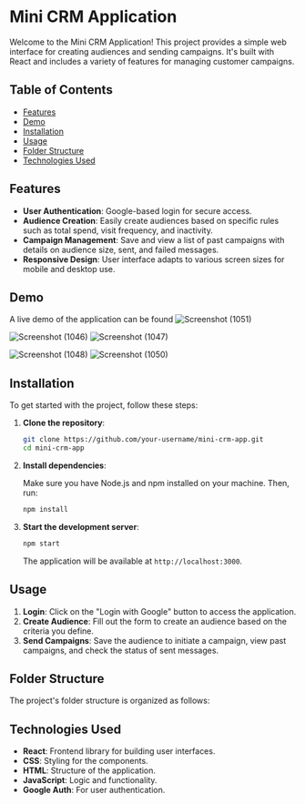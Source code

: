 # Mini CRM Application

Welcome to the Mini CRM Application! This project provides a simple web interface for creating audiences and sending campaigns. It's built with React and includes a variety of features for managing customer campaigns.

## Table of Contents

- [Features](#features)
- [Demo](#demo)
- [Installation](#installation)
- [Usage](#usage)
- [Folder Structure](#folder-structure)
- [Technologies Used](#technologies-used)

## Features

- **User Authentication**: Google-based login for secure access.
- **Audience Creation**: Easily create audiences based on specific rules such as total spend, visit frequency, and inactivity.
- **Campaign Management**: Save and view a list of past campaigns with details on audience size, sent, and failed messages.
- **Responsive Design**: User interface adapts to various screen sizes for mobile and desktop use.

## Demo
A live demo of the application can be found 
![Screenshot (1051)](https://github.com/sreshtech/CRM-Application/assets/121309862/832c3c09-cb6b-457b-9180-3ceea4f92882)

![Screenshot (1046)](https://github.com/sreshtech/CRM-Application/assets/121309862/1104c4d9-5cc8-4b0a-8f90-6dc2d332ff04)
![Screenshot (1047)](https://github.com/sreshtech/CRM-Application/assets/121309862/21901cab-5f43-4b87-8b74-61a8db5d64a0)

![Screenshot (1048)](https://github.com/sreshtech/CRM-Application/assets/121309862/fb720844-dd22-4fd3-a819-99e7ed24b28a)
![Screenshot (1050)](https://github.com/sreshtech/CRM-Application/assets/121309862/86279b95-0dcf-432e-88d7-952ee2369ead)


## Installation

To get started with the project, follow these steps:

1. **Clone the repository**:

    ```bash
    git clone https://github.com/your-username/mini-crm-app.git
    cd mini-crm-app
    ```

2. **Install dependencies**:

    Make sure you have Node.js and npm installed on your machine. Then, run:

    ```bash
    npm install
    ```

3. **Start the development server**:

    ```bash
    npm start
    ```

    The application will be available at `http://localhost:3000`.

## Usage

1. **Login**: Click on the "Login with Google" button to access the application.
2. **Create Audience**: Fill out the form to create an audience based on the criteria you define.
3. **Send Campaigns**: Save the audience to initiate a campaign, view past campaigns, and check the status of sent messages.

## Folder Structure

The project's folder structure is organized as follows:


## Technologies Used

- **React**: Frontend library for building user interfaces.
- **CSS**: Styling for the components.
- **HTML**: Structure of the application.
- **JavaScript**: Logic and functionality.
- **Google Auth**: For user authentication.

